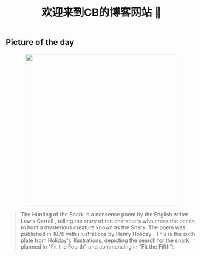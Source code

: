 
    
<div style="display:flex;justify-content: center; align-items:center;">
<h1>   欢迎来到CB的博客网站 👋</h1>
</div>
 
## Picture of the day

<div style="display:flex;justify-content: center; align-items:center;">
    <img width=400px src="https://upload.wikimedia.org/wikipedia/commons/thumb/2/2a/Lewis_Carroll_-_Henry_Holiday_-_Hunting_of_the_Snark_-_Plate_6.jpg/450px-Lewis_Carroll_-_Henry_Holiday_-_Hunting_of_the_Snark_-_Plate_6.jpg">
</div>
    
      
> The Hunting of the Snark  is a  nonsense poem  by the English writer  Lewis Carroll , telling the story of ten characters who cross the ocean to hunt a mysterious creature known as the Snark. The poem was published in 1876 with illustrations by  Henry Holiday . This is the sixth plate from Holiday's illustrations, depicting the search for the snark planned in "Fit the Fourth" and commencing in "Fit the Fifth":

  